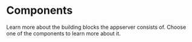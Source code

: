 # Components

Learn more about the building blocks the appserver consists of.
Choose one of the components to learn more about it.